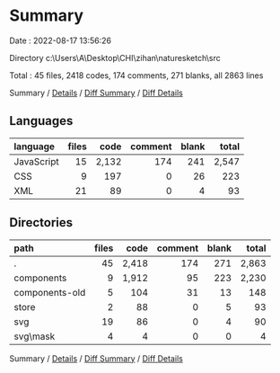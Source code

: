 # Summary

Date : 2022-08-17 13:56:26

Directory c:\\Users\\A\\Desktop\\CHI\\zihan\\naturesketch\\src

Total : 45 files,  2418 codes, 174 comments, 271 blanks, all 2863 lines

Summary / [Details](details.md) / [Diff Summary](diff.md) / [Diff Details](diff-details.md)

## Languages
| language | files | code | comment | blank | total |
| :--- | ---: | ---: | ---: | ---: | ---: |
| JavaScript | 15 | 2,132 | 174 | 241 | 2,547 |
| CSS | 9 | 197 | 0 | 26 | 223 |
| XML | 21 | 89 | 0 | 4 | 93 |

## Directories
| path | files | code | comment | blank | total |
| :--- | ---: | ---: | ---: | ---: | ---: |
| . | 45 | 2,418 | 174 | 271 | 2,863 |
| components | 9 | 1,912 | 95 | 223 | 2,230 |
| components-old | 5 | 104 | 31 | 13 | 148 |
| store | 2 | 88 | 0 | 5 | 93 |
| svg | 19 | 86 | 0 | 4 | 90 |
| svg\\mask | 4 | 4 | 0 | 0 | 4 |

Summary / [Details](details.md) / [Diff Summary](diff.md) / [Diff Details](diff-details.md)